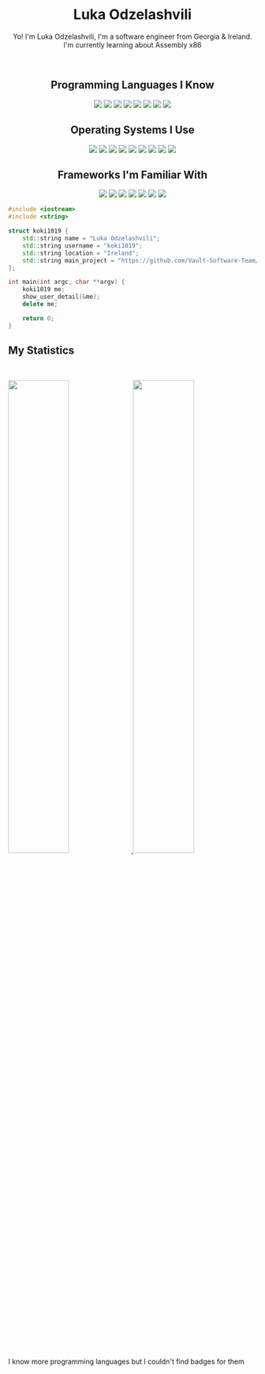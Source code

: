 <h1 align="center">
  <b>Luka Odzelashvili</b>
</h1>

<p align="center">Yo! I'm Luka Odzelashvili, I'm a software engineer from Georgia & Ireland. I'm currently learning about Assembly x86
</p>
<br>

<p>
<div align="center">
<h2>Programming Languages I Know</h2>
  <img src="https://img.shields.io/badge/c-%2300599C.svg?style=for-the-badge&logo=c&logoColor=white">
  <img src="https://img.shields.io/badge/c++-%2300599C.svg?style=for-the-badge&logo=c%2B%2B&logoColor=white">
  <img src="https://img.shields.io/badge/typescript-%23007ACC.svg?style=for-the-badge&logo=typescript&logoColor=white">
  <img src="https://img.shields.io/badge/html5-%23E34F26.svg?style=for-the-badge&logo=html5&logoColor=white">
  <img src="https://img.shields.io/badge/rust-%23000000.svg?style=for-the-badge&logo=rust&logoColor=white">
  <img src="https://img.shields.io/badge/javascript-%23323330.svg?style=for-the-badge&logo=javascript&logoColor=%23F7DF1E">
  <img src="https://img.shields.io/badge/python-3670A0?style=for-the-badge&logo=python&logoColor=ffdd54">
  <img src="https://img.shields.io/badge/Bash-%23121011.svg?style=for-the-badge&logo=gnu-bash&logoColor=white">
<h2>Operating Systems I Use</h2>
  <img src="https://img.shields.io/badge/Linux-FCC624?style=for-the-badge&logo=linux&logoColor=black">
  <img src="https://img.shields.io/badge/Linux%20Mint-87CF3E?style=for-the-badge&logo=Linux%20Mint&logoColor=white">
  <img src="https://img.shields.io/badge/Arch%20Linux-1793D1?logo=arch-linux&logoColor=fff&style=for-the-badge">
  <img src="https://img.shields.io/badge/Windows-0078D6?style=for-the-badge&logo=windows&logoColor=white">
  <img src="https://img.shields.io/badge/-Zorin%20OS-%2310AAEB?style=for-the-badge&logo=zorin&logoColor=white">
  <img src="https://img.shields.io/badge/Ubuntu-E95420?style=for-the-badge&logo=ubuntu&logoColor=white">
  <img src="https://img.shields.io/badge/Fedora-294172?style=for-the-badge&logo=fedora&logoColor=white">
  <img src="https://img.shields.io/badge/Android-3DDC84?style=for-the-badge&logo=android&logoColor=white">
  <img src="https://img.shields.io/badge/iOS-%23000000.svg?style=for-the-badge&logo=apple&logoColor=white">
<h2>Frameworks I'm Familiar With</h2>
<img src="https://img.shields.io/badge/react-%2320232a.svg?style=for-the-badge&logo=react&logoColor=%2361DAFB">
<img src="https://img.shields.io/badge/svelte-%23f1413d.svg?style=for-the-badge&logo=svelte&logoColor=white">
<img src="https://img.shields.io/badge/tauri-%2324C8DB.svg?style=for-the-badge&logo=tauri&logoColor=%23FFFFFF">
<img src="https://img.shields.io/badge/threejs-black?style=for-the-badge&logo=three.js&logoColor=white">
<img src="https://img.shields.io/badge/vite-%23646CFF.svg?style=for-the-badge&logo=vite&logoColor=white">
<img src="https://img.shields.io/badge/WebGL-990000?logo=webgl&logoColor=white&style=for-the-badge">
<img src="https://img.shields.io/badge/OpenGL-038cfc?logo=opengl&logoColor=white&style=for-the-badge">
</div>
</p>

```cpp
#include <iostream>
#include <string>

struct koki1019 {
    std::string name = "Luka Odzelashvili";
    std::string username = "koki1019";
    std::string location = "Ireland";
    std::string main_project = "https://github.com/Vault-Software-Team/Vault-Engine"
};

int main(int argc, char **argv) {
    koki1019 me;
    show_user_detail(&me);
    delete me;

    return 0;
}
```

## My Statistics

<br/>
<p align="left">
  <a href="https://github.com/koki10190">
  <img width="49.5%" src="https://github-readme-stats.vercel.app/api?username=koki10190&show_icons=true&theme=gruvbox&hide_border=true" />
    <img width="49.5%" src="https://github-readme-streak-stats.herokuapp.com/?user=koki10190&theme=gruvbox&hide_border=true" />
  </a>
</p>
<br>

I know more programming languages but I couldn't find badges for them
